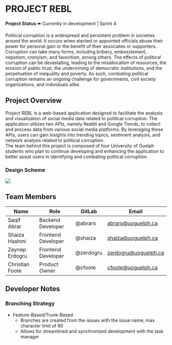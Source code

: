 # PROJECT REBL

**Project Status** 🠮 Currently in development | Sprint 4

Political corruption is a widespread and persistent problem in societies around the world. It occurs when elected or appointed officials abuse their power for personal gain or the benefit of their associates or supporters. Corruption can take many forms, including bribery, embezzlement, nepotism, cronyism, and favoritism, among others. The effects of political corruption can be devastating, leading to the misallocation of resources, the erosion of public trust, the undermining of democratic institutions, and the perpetuation of inequality and poverty. As such, combating political corruption remains an ongoing challenge for governments, civil society organizations, and individuals alike.

## Project Overview

Project REBL is a web-based application designed to facilitate the analysis and visualization of social media data related to political corruption. The application utilizes two APIs, namely Reddit and Google Trends, to collect and process data from various social media platforms. By leveraging these APIs, users can gain insights into trending topics, sentiment analysis, and network analysis related to political corruption.  
The team behind this project is composed of four University of Guelph students who plan to continue developing and enhancing the application to better assist users in identifying and combating political corruption.

### Design Scheme
![](https://gitlab.socs.uoguelph.ca/3760W23/w1/infovize/rebel/-/raw/84fbf650ee5397ba74f3107a5a49adb646133edb/banner_for_wiki_scheme.png)


## Team Members
| Name | Role | GitLab | Email |
|------|------|--------|-------|
| Saqif Abrar | Backend Developer | @abrars | [abrars@uoguelph.ca](mailto:abrars@uoguelph.ca) |
| Shaiza Hashmi | Frontend Developer | @shaiza | [shaiza@uoguelph.ca](mailto:shaiza@uoguelph.ca) |
| Zeynep Erdogru | Frontend Developer | @zerdogru | [zerdogru@uoguelph.ca](mailto:zerdogru@uoguelph.ca) |
| Christian Foote | Product Owner | @cfoote | [cfoote@uoguelph.ca](mailto:cfoote@uoguelph.ca) |

## Developer Notes


### Branching Strategy

- Feature-Based/Trunk-Based
  + Branches are created from the issues with the issue name; max character limit of 80
  + Allows for streamlined and synchronized development with the task manager
